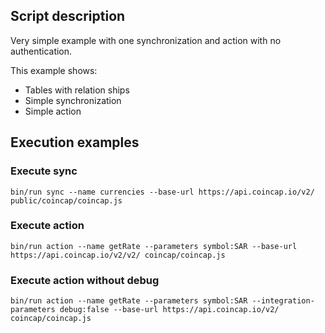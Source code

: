 ## Script description

Very simple example with one synchronization and action with no authentication.

This example shows:

- Tables with relation ships
- Simple synchronization
- Simple action

## Execution examples

### Execute sync

`bin/run sync --name currencies --base-url https://api.coincap.io/v2/ public/coincap/coincap.js`

### Execute action

`bin/run action --name getRate --parameters symbol:SAR --base-url https://api.coincap.io/v2/v2/ coincap/coincap.js`

### Execute action without debug

`bin/run action --name getRate --parameters symbol:SAR --integration-parameters debug:false --base-url https://api.coincap.io/v2/ coincap/coincap.js`
